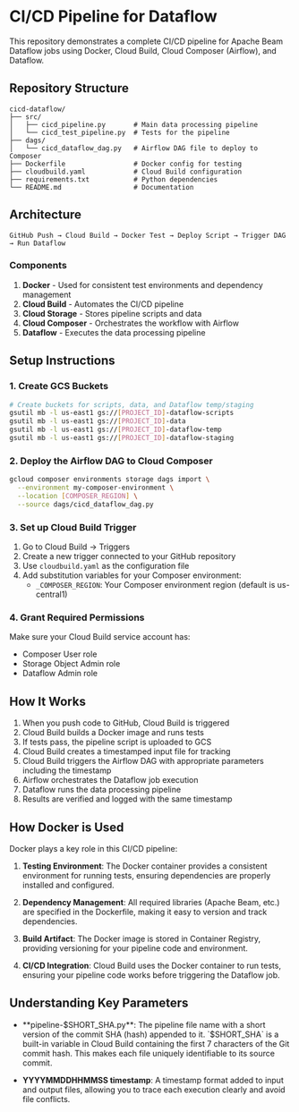 # CI/CD Pipeline for Dataflow


This repository demonstrates a complete CI/CD pipeline for Apache Beam Dataflow jobs using Docker, Cloud Build, Cloud Composer (Airflow), and Dataflow.

## Repository Structure

```
cicd-dataflow/
├── src/
│   ├── cicd_pipeline.py       # Main data processing pipeline
│   └── cicd_test_pipeline.py  # Tests for the pipeline
├── dags/
│   └── cicd_dataflow_dag.py   # Airflow DAG file to deploy to Composer
├── Dockerfile                 # Docker config for testing
├── cloudbuild.yaml            # Cloud Build configuration
├── requirements.txt           # Python dependencies
└── README.md                  # Documentation
```

## Architecture

```
GitHub Push → Cloud Build → Docker Test → Deploy Script → Trigger DAG → Run Dataflow
```

### Components

1. **Docker** - Used for consistent test environments and dependency management
2. **Cloud Build** - Automates the CI/CD pipeline 
3. **Cloud Storage** - Stores pipeline scripts and data
4. **Cloud Composer** - Orchestrates the workflow with Airflow
5. **Dataflow** - Executes the data processing pipeline

## Setup Instructions

### 1. Create GCS Buckets

```bash
# Create buckets for scripts, data, and Dataflow temp/staging
gsutil mb -l us-east1 gs://[PROJECT_ID]-dataflow-scripts
gsutil mb -l us-east1 gs://[PROJECT_ID]-data
gsutil mb -l us-east1 gs://[PROJECT_ID]-dataflow-temp
gsutil mb -l us-east1 gs://[PROJECT_ID]-dataflow-staging
```

### 2. Deploy the Airflow DAG to Cloud Composer

```bash
gcloud composer environments storage dags import \
  --environment my-composer-environment \
  --location [COMPOSER_REGION] \
  --source dags/cicd_dataflow_dag.py
```

### 3. Set up Cloud Build Trigger

1. Go to Cloud Build → Triggers
2. Create a new trigger connected to your GitHub repository
3. Use `cloudbuild.yaml` as the configuration file
4. Add substitution variables for your Composer environment:
   - `_COMPOSER_REGION`: Your Composer environment region (default is us-central1)

### 4. Grant Required Permissions

Make sure your Cloud Build service account has:
- Composer User role
- Storage Object Admin role
- Dataflow Admin role

## How It Works

1. When you push code to GitHub, Cloud Build is triggered
2. Cloud Build builds a Docker image and runs tests
3. If tests pass, the pipeline script is uploaded to GCS
4. Cloud Build creates a timestamped input file for tracking
5. Cloud Build triggers the Airflow DAG with appropriate parameters including the timestamp
6. Airflow orchestrates the Dataflow job execution
7. Dataflow runs the data processing pipeline
8. Results are verified and logged with the same timestamp

## How Docker is Used

Docker plays a key role in this CI/CD pipeline:

1. **Testing Environment**: The Docker container provides a consistent environment for running tests, ensuring dependencies are properly installed and configured.

2. **Dependency Management**: All required libraries (Apache Beam, etc.) are specified in the Dockerfile, making it easy to version and track dependencies.

3. **Build Artifact**: The Docker image is stored in Container Registry, providing versioning for your pipeline code and environment.

4. **CI/CD Integration**: Cloud Build uses the Docker container to run tests, ensuring your pipeline code works before triggering the Dataflow job.

## Understanding Key Parameters

- **pipeline-$SHORT_SHA.py**: The pipeline file name with a short version of the commit SHA (hash) appended to it. `$SHORT_SHA` is a built-in variable in Cloud Build containing the first 7 characters of the Git commit hash. This makes each file uniquely identifiable to its source commit.

- **YYYYMMDDHHMMSS timestamp**: A timestamp format added to input and output files, allowing you to trace each execution clearly and avoid file conflicts.
